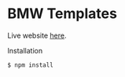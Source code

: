 # BMW Templates

Live website [here](https://caenavgu.github.io/bmw-template/dist/).

Installation
```
$ npm install
```
